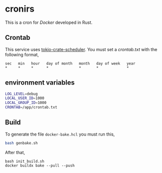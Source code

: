 # cronirs

This is a cron for *Docker* developed in Rust.

## Crontab

This service uses [tokio-crate-scheduler](https://docs.rs/crate/tokio-cron-scheduler/latest). You must set a *crontab.txt* with the following format,


```cron
sec   min   hour   day of month   month   day of week   year
*     *     *      *              *       *             *

```

## environment variables

```bash
LOG_LEVEL=debug
LOCAL_USER_ID=1000
LOCAL_GROUP_ID=1000
CRONTAB=/app/crontab.txt

```

## Build

To generate the file `docker-bake.hcl` you must run this,

```bash
bash genbake.sh
```

After that,

```
bash init_build.sh
docker buildx bake --pull --push
```
